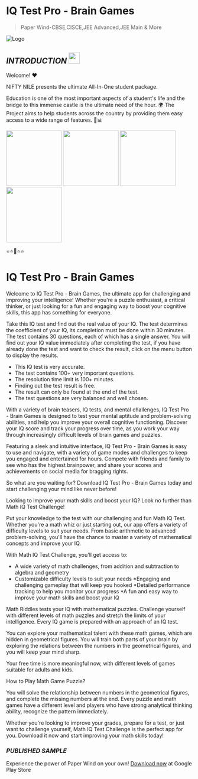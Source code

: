 # **IQ Test Pro - Brain Games**
> Paper Wind-CBSE,CISCE,JEE Advanced,JEE Main & More

![Logo](https://play-lh.googleusercontent.com/04RAjCzCSMdpcw3oyndPYE2GEMypbyt0oIb_Dg6l0CupnFz5UAOOagt_6Qua2v23iHE=w240-h480-rw)

## ***INTRODUCTION***  <img src="https://raw.githubusercontent.com/MartinHeinz/MartinHeinz/master/wave.gif" width="30px">

Welcome! ❤

NIFTY NILE presents the ultimate All-In-One student package.

Education is one of the most important aspects of a student's life and the bridge to this immense castle is the ultimate need of the hour. 🌍
The Project aims to help students across the country by providing them easy access to a wide range of features. 📰📊

<img src="https://play-lh.googleusercontent.com/HDwcWm1w3vKwr_sfBtRJWKsv1GxQy6ggxSSVs91hpeuP4mZh4vAe-k4EG1oTXCp4Mio=w526-h296-rw" width="150px">   <img src="https://play-lh.googleusercontent.com/qId3VUGlqoiLrh1OcpPZMne8H21OyTKOby1oOaGKUkI1uf1rMvwGwu5yzITsPdWVXlKk=w526-h296-rw" width="150px">   <img src="https://play-lh.googleusercontent.com/wa9XZ8WI7O0Qdsxd5uW2sTQM2Kf4zpLD6FZkA-lRU1_JmykKHdvC76lkaaf7c7mmw13H=w526-h296-rw" width="150px">   <img src="https://play-lh.googleusercontent.com/3HJwvolMl8DnJFMZ2vCe9wIaviixoqVZCPHocWpiXOXBb4BX6y3y-_gqGoYE4S2Xaio=w526-h296-rw" width="150px">

⭐⭐🌟⭐⭐

# **IQ Test Pro - Brain Games**

Welcome to IQ Test Pro - Brain Games, the ultimate app for challenging and improving your intelligence! Whether you're a puzzle enthusiast, a critical thinker, or just looking for a fun and engaging way to boost your cognitive skills, this app has something for everyone.

Take this IQ test and find out the real value of your IQ. The test determines the coefficient of your IQ, its completion must be done within 30 minutes. The test contains 30 questions, each of which has a single answer. You will find out your IQ value immediately after completing the test, if you have already done the test and want to check the result, click on the menu button to display the results.

- This IQ test is very accurate.
- The test contains 100+ very important questions.
- The resolution time limit is 100+ minutes.
- Finding out the test result is free.
- The result can only be found at the end of the test.
- The test questions are very balanced and well chosen.

With a variety of brain teasers, IQ tests, and mental challenges, IQ Test Pro - Brain Games is designed to test your mental aptitude and problem-solving abilities, and help you improve your overall cognitive functioning. Discover your IQ score and track your progress over time, as you work your way through increasingly difficult levels of brain games and puzzles.

Featuring a sleek and intuitive interface, IQ Test Pro - Brain Games is easy to use and navigate, with a variety of game modes and challenges to keep you engaged and entertained for hours. Compete with friends and family to see who has the highest brainpower, and share your scores and achievements on social media for bragging rights.

So what are you waiting for? Download IQ Test Pro - Brain Games today and start challenging your mind like never before!

Looking to improve your math skills and boost your IQ? Look no further than Math IQ Test Challenge!

Put your knowledge to the test with our challenging and fun Math IQ Test. Whether you're a math whiz or just starting out, our app offers a variety of difficulty levels to suit your needs. From basic arithmetic to advanced problem-solving, you'll have the chance to master a variety of mathematical concepts and improve your IQ.

With Math IQ Test Challenge, you'll get access to:

* A wide variety of math challenges, from addition and subtraction to algebra and geometry
* Customizable difficulty levels to suit your needs
*Engaging and challenging gameplay that will keep you hooked
*Detailed performance tracking to help you monitor your progress
*A fun and easy way to improve your math skills and boost your IQ


Math Riddles tests your IQ with mathematical puzzles. Challenge yourself with different levels of math puzzles and stretch the limits of your intelligence. Every IQ game is prepared with an approach of an IQ test.

You can explore your mathematical talent with these math games, which are hidden in geometrical figures. You will train both parts of your brain by exploring the relations between the numbers in the geometrical figures, and you will keep your mind sharp.

Your free time is more meaningful now, with different levels of games suitable for adults and kids.

How to Play Math Game Puzzle?

You will solve the relationship between numbers in the geometrical figures, and complete the missing numbers at the end. Every puzzle and math games have a different level and players who have strong analytical thinking ability, recognize the pattern immediately.


Whether you're looking to improve your grades, prepare for a test, or just want to challenge yourself, Math IQ Test Challenge is the perfect app for you. Download it now and start improving your math skills today!


### ***PUBLISHED SAMPLE***
Experience the power of Paper Wind on your own!
[Download now](https://play.google.com/store/apps/details?id=com.nbird.mathiqtest2) at Google Play Store
